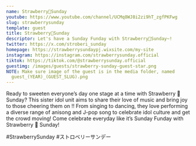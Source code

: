 ```yaml
---
name: Strawberry🍓Sunday
youtube: https://www.youtube.com/channel/UCMq8WJ8i2zi9hT_zgfPKFwg
slug: strawberrysunday
template: guest
title: Strawberry🍓Sunday
descriptor: Let's have a Sunday Funday with Strawberry🍓Sunday~!
twitter: https://x.com/stroberi_sunday
homepage: https://strawberrysundaypj.wixsite.com/my-site
instagram: https://instagram.com/strawberrysunday.official
tiktok: https://tiktok.com/@strawberrysunday.official
guestimg: /images/guests/strawberry-sunday-guest-star.png
NOTE: Make sure image of the guest is in the media folder, named
  guest_(YEAR)_(GUEST_SLUG).png
---
```


Ready to sweeten everyone’s day one stage at a time with Strawberry 🍓 Sunday? This sister idol unit aims to share their love of music and bring joy to those cheering them on !! From singing to dancing, they love performing a diverse range of anisong and J-pop song to celebrate idol culture and get the crowd moving! Come celebrate everyday like it’s Sunday Funday with Strawberry 🍓 Sunday!

#StrawberrySunday #ストロベリーサンデー
